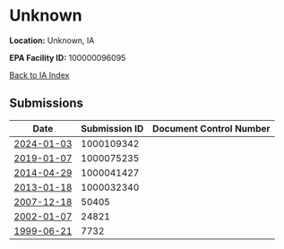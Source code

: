 # Unknown

**Location:** Unknown, IA

**EPA Facility ID:** 100000096095

[Back to IA Index](../../index.md)

## Submissions

| Date | Submission ID | Document Control Number |
|------|--------------|-------------------------|
| [2024-01-03](submissions/1000109342.md) | 1000109342 |  |
| [2019-01-07](submissions/1000075235.md) | 1000075235 |  |
| [2014-04-29](submissions/1000041427.md) | 1000041427 |  |
| [2013-01-18](submissions/1000032340.md) | 1000032340 |  |
| [2007-12-18](submissions/50405.md) | 50405 |  |
| [2002-01-07](submissions/24821.md) | 24821 |  |
| [1999-06-21](submissions/7732.md) | 7732 |  |
